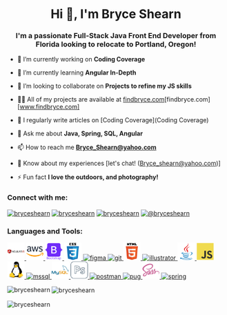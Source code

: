<h1 align="center">Hi 👋, I'm Bryce Shearn</h1>
<h3 align="center">I'm a passionate Full-Stack Java Front End Developer from Florida looking to relocate to Portland, Oregon!</h3>

- 🔭 I’m currently working on **Coding Coverage**

- 🌱 I’m currently learning **Angular In-Depth**

- 👯 I’m looking to collaborate on **Projects to refine my JS skills**

- 👨‍💻 All of my projects are available at <a href="www.findbryce.com" target="_blank">findbryce.com</a>[findbryce.com][www.findbryce.com]

- 📝 I regularly write articles on [Coding Coverage](Coding Coverage)

- 💬 Ask me about **Java, Spring, SQL, Angular**

- 📫 How to reach me **Bryce_Shearn@yahoo.com**

- 📄 Know about my experiences [let's chat! (Bryce_shearn@yahoo.com)]

- ⚡ Fun fact **I love the outdoors, and photography!**

<h3 align="left">Connect with me:</h3>
<p align="left">
<a href="https://linkedin.com/in/bryceshearn" target="blank"><img align="center" src="https://cdn.jsdelivr.net/npm/simple-icons@3.0.1/icons/linkedin.svg" alt="bryceshearn" height="30" width="40" /></a>
<a href="https://stackoverflow.com/users/bryceshearn" target="blank"><img align="center" src="https://cdn.jsdelivr.net/npm/simple-icons@3.0.1/icons/stackoverflow.svg" alt="bryceshearn" height="30" width="40" /></a>
<a href="https://dribbble.com/bryceshearn" target="blank"><img align="center" src="https://cdn.jsdelivr.net/npm/simple-icons@3.0.1/icons/dribbble.svg" alt="bryceshearn" height="30" width="40" /></a>
<a href="https://medium.com/@bryceshearn" target="blank"><img align="center" src="https://cdn.jsdelivr.net/npm/simple-icons@3.0.1/icons/medium.svg" alt="@bryceshearn" height="30" width="40" /></a>
</p>

<h3 align="left">Languages and Tools:</h3>
<p align="left"> <a href="https://angular.io" target="_blank"> <img src="https://raw.githubusercontent.com/devicons/devicon/master/icons/angularjs/angularjs-original-wordmark.svg" alt="angularjs" width="40" height="40"/> </a> <a href="https://aws.amazon.com" target="_blank"> <img src="https://raw.githubusercontent.com/devicons/devicon/master/icons/amazonwebservices/amazonwebservices-original-wordmark.svg" alt="aws" width="40" height="40"/> </a> <a href="https://getbootstrap.com" target="_blank"> <img src="https://raw.githubusercontent.com/devicons/devicon/master/icons/bootstrap/bootstrap-plain-wordmark.svg" alt="bootstrap" width="40" height="40"/> </a> <a href="https://www.w3schools.com/css/" target="_blank"> <img src="https://raw.githubusercontent.com/devicons/devicon/master/icons/css3/css3-original-wordmark.svg" alt="css3" width="40" height="40"/> </a> <a href="https://www.figma.com/" target="_blank"> <img src="https://www.vectorlogo.zone/logos/figma/figma-icon.svg" alt="figma" width="40" height="40"/> </a> <a href="https://git-scm.com/" target="_blank"> <img src="https://www.vectorlogo.zone/logos/git-scm/git-scm-icon.svg" alt="git" width="40" height="40"/> </a> <a href="https://www.w3.org/html/" target="_blank"> <img src="https://raw.githubusercontent.com/devicons/devicon/master/icons/html5/html5-original-wordmark.svg" alt="html5" width="40" height="40"/> </a> <a href="https://www.adobe.com/in/products/illustrator.html" target="_blank"> <img src="https://www.vectorlogo.zone/logos/adobe_illustrator/adobe_illustrator-icon.svg" alt="illustrator" width="40" height="40"/> </a> <a href="https://www.java.com" target="_blank"> <img src="https://raw.githubusercontent.com/devicons/devicon/master/icons/java/java-original.svg" alt="java" width="40" height="40"/> </a> <a href="https://developer.mozilla.org/en-US/docs/Web/JavaScript" target="_blank"> <img src="https://raw.githubusercontent.com/devicons/devicon/master/icons/javascript/javascript-original.svg" alt="javascript" width="40" height="40"/> </a> <a href="https://www.linux.org/" target="_blank"> <img src="https://raw.githubusercontent.com/devicons/devicon/master/icons/linux/linux-original.svg" alt="linux" width="40" height="40"/> </a> <a href="https://www.microsoft.com/en-us/sql-server" target="_blank"> <img src="https://cdn.worldvectorlogo.com/logos/microsoft-sql-server.svg" alt="mssql" width="40" height="40"/> </a> <a href="https://www.mysql.com/" target="_blank"> <img src="https://raw.githubusercontent.com/devicons/devicon/master/icons/mysql/mysql-original-wordmark.svg" alt="mysql" width="40" height="40"/> </a> <a href="https://www.photoshop.com/en" target="_blank"> <img src="https://raw.githubusercontent.com/devicons/devicon/master/icons/photoshop/photoshop-line.svg" alt="photoshop" width="40" height="40"/> </a> <a href="https://postman.com" target="_blank"> <img src="https://www.vectorlogo.zone/logos/getpostman/getpostman-icon.svg" alt="postman" width="40" height="40"/> </a> <a href="https://pugjs.org" target="_blank"> <img src="https://cdn.worldvectorlogo.com/logos/pug.svg" alt="pug" width="40" height="40"/> </a> <a href="https://sass-lang.com" target="_blank"> <img src="https://raw.githubusercontent.com/devicons/devicon/master/icons/sass/sass-original.svg" alt="sass" width="40" height="40"/> </a> <a href="https://spring.io/" target="_blank"> <img src="https://www.vectorlogo.zone/logos/springio/springio-icon.svg" alt="spring" width="40" height="40"/> </a> </p>

<p><img align="left" src="https://github-readme-stats.vercel.app/api/top-langs?username=bryceshearn&show_icons=true&locale=en&layout=compact" alt="bryceshearn" /></p>

<p>&nbsp;<img align="center" src="https://github-readme-stats.vercel.app/api?username=bryceshearn&show_icons=true&locale=en" alt="bryceshearn" /></p>

<p><img align="center" src="https://github-readme-streak-stats.herokuapp.com/?user=bryceshearn&" alt="bryceshearn" /></p>
